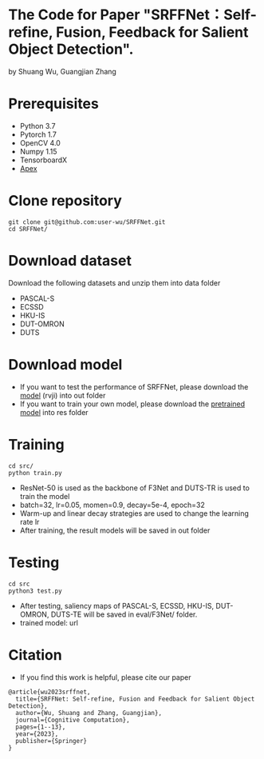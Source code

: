 # The Code for Paper "SRFFNet：Self-refine, Fusion, Feedback for Salient Object Detection".
by Shuang Wu, Guangjian Zhang
# Prerequisites
* Python 3.7
* Pytorch 1.7
* OpenCV 4.0
* Numpy 1.15
* TensorboardX
* [Apex](https://github.com/kezewang/apex)
# Clone repository
```
git clone git@github.com:user-wu/SRFFNet.git
cd SRFFNet/
```
# Download dataset 
Download the following datasets and unzip them into data folder
* PASCAL-S
* ECSSD
* HKU-IS
* DUT-OMRON
* DUTS
# Download model
* If you want to test the performance of SRFFNet, please download the [model](https://pan.baidu.com/s/1Yd55r7QuLkfe8qwCDMLkQw?pwd=rvji)  (rvji) into out folder
* If you want to train your own model, please download the [pretrained model](https://download.pytorch.org/models/resnet50-19c8e357.pth) into res folder
# Training
```    
cd src/
python train.py
```
* ResNet-50 is used as the backbone of F3Net and DUTS-TR is used to train the model
* batch=32, lr=0.05, momen=0.9, decay=5e-4, epoch=32
* Warm-up and linear decay strategies are used to change the learning rate lr
* After training, the result models will be saved in out folder
# Testing
```
cd src
python3 test.py
```
* After testing, saliency maps of PASCAL-S, ECSSD, HKU-IS, DUT-OMRON, DUTS-TE will be saved in eval/F3Net/ folder.
* trained model: url

# Citation
* If you find this work is helpful, please cite our paper
```
@article{wu2023srffnet,
  title={SRFFNet: Self-refine, Fusion and Feedback for Salient Object Detection},
  author={Wu, Shuang and Zhang, Guangjian},
  journal={Cognitive Computation},
  pages={1--13},
  year={2023},
  publisher={Springer}
}
```
